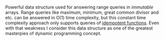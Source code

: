 Powerful data structure used for answering range queries in *immutable* arrays. Range queries like maximum, minimum, great common divisor and etc. can be answered in O(1) time complexity, but this constant time complexity approach only supports queries of [idempotent functions](https://en.wikipedia.org/wiki/Idempotence). Even with that weakness I consider this data structure as one of the greatest masterpies of dynamic programming concept.
